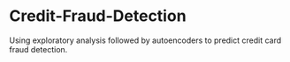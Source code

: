 # Credit-Fraud-Detection
Using exploratory analysis followed by autoencoders to predict credit card fraud detection. 

